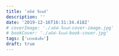 ```yaml
---
title: 'สตีฟ จ็อบส์'
description: ''
date: '2019-12-16T16:31:34.418Z'
# coverImage: './สตีฟ-จ็อบส์-cover-image.jpg'
# bookCover: './สตีฟ-จ็อบส์-book-cover.jpg'
tags: ['เล่าหนังสือ']
draft: true
---
```

